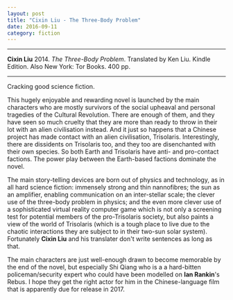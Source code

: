 ```yaml
---
layout: post
title: "Cixin Liu - The Three-Body Problem"
date: 2016-09-11
category: fiction
---
```


***
<b>Cixin Liu</b> 2014. _The Three-Body Problem_. Translated by Ken Liu. Kindle Edition.  Also New York: Tor Books. 400 pp.

***

Cracking good science fiction.

This hugely enjoyable and rewarding novel is launched by the main characters who are mostly survivors of the social upheaval and personal tragedies of the Cultural Revolution.  There are enough of them, and they have seen so much cruelty that they are more than ready to throw in their lot with an alien civilisation instead.  And it just so happens that a Chinese project has made contact with an alien civilisation, Trisolaris.  Interestingly, there are dissidents on Trisolaris too, and they too are disenchanted with their own species.  So both Earth and Trisolaris have anti- and pro-contact factions.  The power play between the Earth-based factions dominate the novel.

The main story-telling devices are born out of physics and technology, as in all hard science fiction: immensely strong and thin nannofibres; the sun as an amplifier, enabling communication on an inter-stellar scale; the clever use of the three-body problem in physics; and the even more clever use of a sophisticated virtual reality computer game which is not only a screening test for potential members of the pro-Trisolaris society, but also paints a view of the world of Trisolaris (which is a tough place to live due to the chaotic interactions they are subject to in their two-sun solar system).  Fortunately **Cixin Liu** and his translater don't write sentences as long as that.

The main characters are just well-enough drawn to become memorable by the end of the novel, but especially Shi Qiang who is a a hard-bitten policeman/security expert who could have been modelled on **Ian Rankin**'s Rebus.  I hope they get the right actor for him in the Chinese-language film that is apparently due for release in 2017. 



